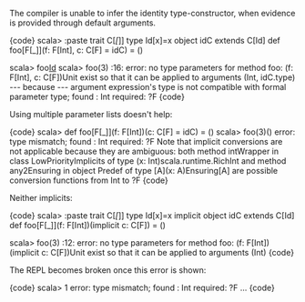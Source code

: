 The compiler is unable to infer the identity type-constructor, when evidence is provided through default arguments.

{code}
scala> :paste
trait C[_[_]]
type Id[x]=x
object idC extends C[Id]
def foo[F[_]](f: F[Int], c: C[F] = idC) = ()

scala> foo[Id](3)
scala> foo(3)
<console>:16: error: no type parameters for method foo: (f: F[Int], c: C[F])Unit exist so that it can be applied to arguments (Int, idC.type)
 --- because ---
argument expression's type is not compatible with formal parameter type;
 found   : Int
 required: ?F
{code}

Using multiple parameter lists doesn't help:

{code}
scala> def foo[F[_]](f: F[Int])(c: C[F] = idC) = ()
scala> foo(3)()
error: type mismatch;
 found   : Int
 required: ?F
Note that implicit conversions are not applicable because they are ambiguous:
 both method intWrapper in class LowPriorityImplicits of type (x: Int)scala.runtime.RichInt
 and method any2Ensuring in object Predef of type [A](x: A)Ensuring[A]
 are possible conversion functions from Int to ?F
{code}

Neither implicits:

{code}
scala> :paste
trait C[_[_]]
type Id[x]=x
implicit object idC extends C[Id]
def foo[F[_]](f: F[Int])(implicit c: C[F]) = ()

scala> foo(3)
<console>:12: error: no type parameters for method foo: (f: F[Int])(implicit c: C[F])Unit exist so that it can be applied to arguments (Int)
{code}

The REPL becomes broken once this error is shown:

{code}
scala> 1
error: type mismatch;
 found   : Int
 required: ?F
...
{code}
